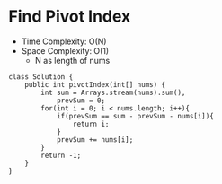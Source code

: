 # Find Pivot Index

- Time Complexity: O(N)
- Space Complexity: O(1)
  - N as length of nums

```
class Solution {
    public int pivotIndex(int[] nums) {
        int sum = Arrays.stream(nums).sum(),
            prevSum = 0;
        for(int i = 0; i < nums.length; i++){
            if(prevSum == sum - prevSum - nums[i]){
                return i;
            }
            prevSum += nums[i];
        }
        return -1;
    }
}
```
